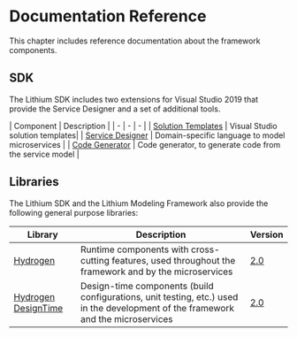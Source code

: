 # Documentation Reference

This chapter includes reference documentation about the framework components.

## SDK

The Lithium SDK includes two extensions for Visual Studio 2019 that provide the Service Designer and a set of additional tools.

| Component | Description |
| - | - | - |
| [Solution Templates](./sdk-2.0/solution-templates.md) | Visual Studio solution templates|
| [Service Designer](./sdk-2.0/service-designer.md) | Domain-specific language to model microservices |
| [Code Generator](./sdk-2.0/code-generator.md) | Code generator, to generate code from the service model |

## Libraries

The Lithium SDK and the Lithium Modeling Framework also provide the following general purpose libraries:

| Library | Description | Version |
| - | - | - |
| [Hydrogen](./hydrogen-2.0/README.md) | Runtime components with cross-cutting features, used throughout the framework and by the microservices | [2.0](./hydrogen-2.0/README.md) |
| [Hydrogen DesignTime](./hydrogen-designtime-2.0/README.md) | Design-time components (build configurations, unit testing, etc.) used in the development of the framework and the microservices | [2.0](./hydrogen-designtime-2.0/README.md) |
